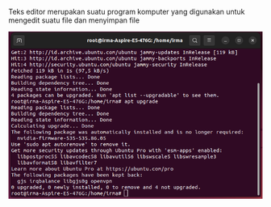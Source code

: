 Teks editor merupakan suatu program komputer yang digunakan untuk mengedit suatu file dan menyimpan file

![alt text](https://github.com/irma2909/Devops-19/blob/master/Tugas%20Day_4/Screenshot%20from%202023-12-02%2007-51-24.png?raw=true)
